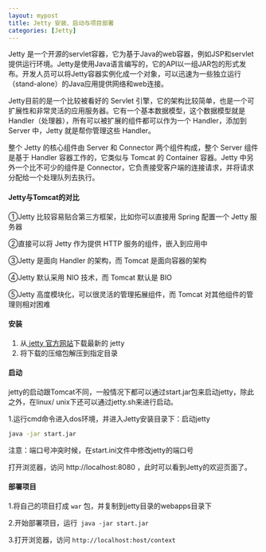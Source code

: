 ```yaml
---
layout: mypost
title: Jetty 安装、启动与项目部署
categories: [Jetty]
---
```


Jetty 是一个开源的servlet容器，它为基于Java的web容器，例如JSP和servlet提供运行环境。Jetty是使用Java语言编写的，它的API以一组JAR包的形式发布。开发人员可以将Jetty容器实例化成一个对象，可以迅速为一些独立运行（stand-alone）的Java应用提供网络和web连接。

Jetty目前的是一个比较被看好的 Servlet 引擎，它的架构比较简单，也是一个可扩展性和非常灵活的应用服务器。它有一个基本数据模型，这个数据模型就是 Handler（处理器），所有可以被扩展的组件都可以作为一个 Handler，添加到 Server 中，Jetty 就是帮你管理这些 Handler。

整个 Jetty 的核心组件由 Server 和 Connector 两个组件构成，整个 Server 组件是基于 Handler 容器工作的，它类似与 Tomcat 的 Container 容器。Jetty 中另外一个比不可少的组件是 Connector，它负责接受客户端的连接请求，并将请求分配给一个处理队列去执行。

#### Jetty与Tomcat的对比

①Jetty 比较容易贴合第三方框架，比如你可以直接用 Spring 配置一个 Jetty 服务器

②直接可以将 Jetty 作为提供 HTTP 服务的组件，嵌入到应用中

③Jetty 是面向 Handler 的架构，而 Tomcat 是面向容器的架构

④Jetty 默认采用 NIO 技术，而 Tomcat 默认是 BIO

⑤Jetty 高度模块化，可以很灵活的管理拓展组件，而 Tomcat 对其他组件的管理则相对困难

#### 安装

1. 从[ jetty 官方网站](https://www.eclipse.org/jetty/download.html)下载最新的 jetty
2. 将下载的压缩包解压到指定目录

#### 启动

jetty的启动跟Tomcat不同，一般情况下都可以通过start.jar包来启动jetty，除此之外，在linux/ unix下还可以通过jetty.sh来进行启动。

1.运行cmd命令进入dos环境，并进入Jetty安装目录下：启动jetty

```bash
java -jar start.jar
```

注意：端口号冲突时候，在start.ini文件中修改jetty的端口号

打开浏览器，访问 http://localhost:8080 ，此时可以看到Jetty的欢迎页面了。

#### 部署项目

1.将自己的项目打成 `war` 包，并复制到jetty目录的webapps目录下

2.开始部署项目，运行` java -jar start.jar`

3.打开浏览器，访问 `http://localhost:host/context`

